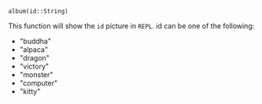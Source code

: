 ```
album(id::String)
```

This function will show the `id` picture in `REPL`. id can be one of the following:

  * "buddha"
  * "alpaca"
  * "dragon"
  * "victory"
  * "monster"
  * "computer"
  * "kitty"
